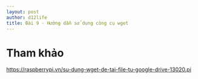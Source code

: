 ```yaml
---
layout: post
author: d12life
title: Bài 9 - Hướng dẫn sử dụng công cụ wget
---
```




#  Tham khảo
https://raspberrypi.vn/su-dung-wget-de-tai-file-tu-google-drive-13020.pi